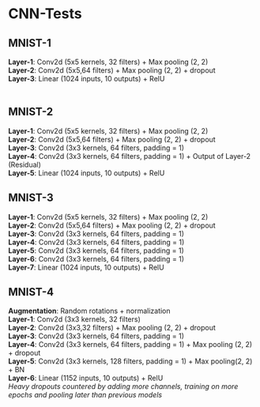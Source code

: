 # CNN-Tests
## MNIST-1
<b>Layer-1</b>: Conv2d (5x5 kernels, 32 filters) + Max pooling (2, 2)  <br>
<b>Layer-2</b>: Conv2d (5x5,64 filters) + Max pooling (2, 2) + dropout<br>
<b>Layer-3</b>: Linear (1024 inputs, 10 outputs) + RelU <br>
<br>
## MNIST-2
<b>Layer-1</b>: Conv2d (5x5 kernels, 32 filters) + Max pooling (2, 2) <br>
<b>Layer-2</b>: Conv2d (5x5,64 filters) + Max pooling (2, 2) + dropout <br>
<b>Layer-3</b>: Conv2d (3x3 kernels, 64 filters, padding = 1) <br>
<b>Layer-4</b>: Conv2d (3x3 kernels, 64 filters, padding = 1) + Output of Layer-2 (Residual) <br>
<b>Layer-5</b>: Linear (1024 inputs, 10 outputs) + RelU <br>
## MNIST-3
<b>Layer-1</b>: Conv2d (5x5 kernels, 32 filters) + Max pooling (2, 2) <br>
<b>Layer-2</b>: Conv2d (5x5,64 filters) + Max pooling (2, 2) + dropout <br>
<b>Layer-3</b>: Conv2d (3x3 kernels, 64 filters, padding = 1) <br>
<b>Layer-4</b>: Conv2d (3x3 kernels, 64 filters, padding = 1) <br>
<b>Layer-5</b>: Conv2d (3x3 kernels, 64 filters, padding = 1) <br>
<b>Layer-6</b>: Conv2d (3x3 kernels, 64 filters, padding = 1) <br>
<b>Layer-7</b>: Linear (1024 inputs, 10 outputs) + RelU <br>
## MNIST-4
<b>Augmentation</b>: Random rotations + normalization<br>
<b>Layer-1</b>: Conv2d (3x3 kernels, 32 filters) <br>
<b>Layer-2</b>: Conv2d (3x3,32 filters) + Max pooling (2, 2) + dropout <br>
<b>Layer-3</b>: Conv2d (3x3 kernels, 64 filters, padding = 1) <br>
<b>Layer-4</b>: Conv2d (3x3 kernels, 64 filters, padding = 1) + Max pooling (2, 2) + dropout<br>
<b>Layer-5</b>: Conv2d (3x3 kernels, 128 filters, padding = 1) + Max pooling(2, 2) + BN<br>
<b>Layer-6</b>: Linear (1152 inputs, 10 outputs) + RelU <br>
<i>Heavy dropouts countered by adding more channels, training on more epochs and pooling later than previous models</i> 
